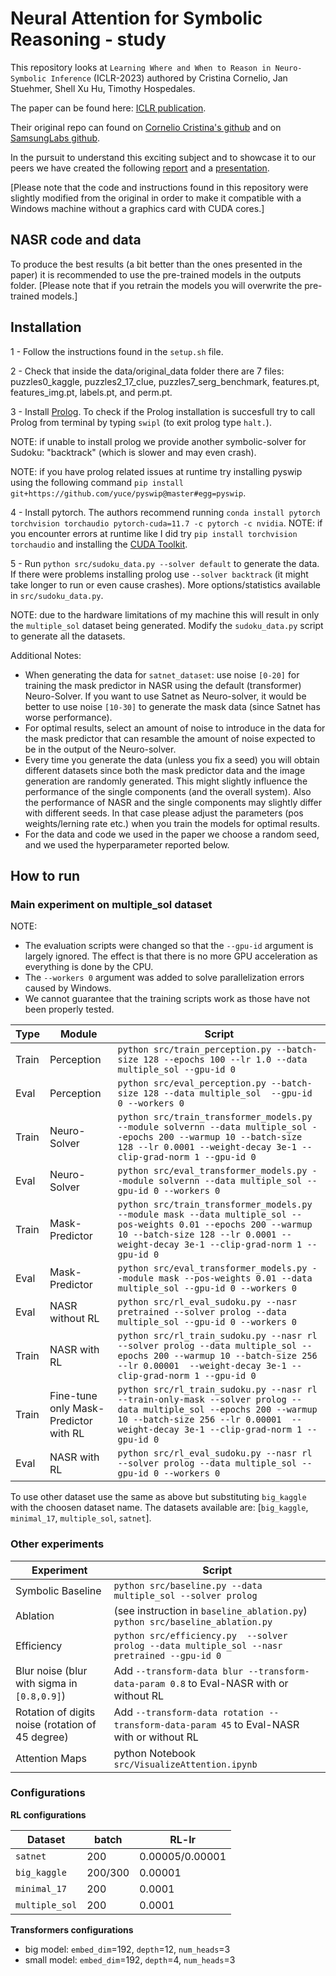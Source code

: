 #  Neural Attention for Symbolic Reasoning - study
This repository looks at ``Learning Where and When to Reason in Neuro-Symbolic Inference`` (ICLR-2023) authored by Cristina Cornelio, Jan Stuehmer, Shell Xu Hu, Timothy Hospedales.

The paper can be found here: [ICLR publication](https://openreview.net/forum?id=en9V5F8PR-).

Their original repo can found on [Cornelio Cristina's github](https://github.com/corneliocristina/NASR) and on [SamsungLabs github](https://github.com/SamsungLabs/NASR).

In the pursuit to understand this exciting subject and to showcase it to our peers we have created the following [report]() and a [presentation]().

[Please note that the code and instructions found in this repository were slightly modified from the original in order to make it compatible with a Windows machine without a graphics card with CUDA cores.]

## NASR code and data
To produce the best results (a bit better than the ones presented in the paper) it is recommended to use the pre-trained models in the outputs folder. [Please note that if you retrain the models you will overwrite the pre-trained models.]

## Installation
1 - Follow the instructions found in the ``setup.sh`` file.

2 - Check that inside the data/original_data folder there are 7 files: puzzles0_kaggle, puzzles2_17_clue, puzzles7_serg_benchmark, features.pt, features_img.pt, labels.pt, and perm.pt.

3 - Install [Prolog](https://www.swi-prolog.org/Download.html). To check if the Prolog installation is succesfull try to call Prolog from terminal by typing ``swipl`` (to exit prolog type ``halt.``).

NOTE: if unable to install prolog we provide another symbolic-solver for Sudoku: "backtrack" (which is slower and may even crash).

NOTE: if you have prolog related issues at runtime try installing pyswip using the following command ``pip install git+https://github.com/yuce/pyswip@master#egg=pyswip``.

4 - Install pytorch. The authors recommend running ``conda install pytorch torchvision torchaudio pytorch-cuda=11.7 -c pytorch -c nvidia``.
NOTE: if you encounter errors at runtime like I did try ``pip install torchvision torchaudio`` and installing the [CUDA Toolkit](https://developer.nvidia.com/cuda-downloads?target_os=Windows).

5 - Run ``python src/sudoku_data.py --solver default`` to generate the data. If there were problems installing prolog use ``--solver backtrack`` (it might take longer to run or even cause crashes). More options/statistics available in ``src/sudoku_data.py``.

NOTE: due to the hardware limitations of my machine this will result in only the ``multiple_sol`` dataset being generated. Modify the ``sudoku_data.py`` script to generate all the datasets. 

Additional Notes:

* When generating the data for `satnet_dataset`: use noise `[0-20]` for training the mask predictor in NASR using the default (transformer) Neuro-Solver. If you want to use Satnet as Neuro-solver, it would be better to use noise `[10-30]` to generate the mask data (since Satnet has worse performance).
* For optimal results, select an amount of noise to introduce in the data for the mask predictor that can resamble the amount of noise expected to be in the output of the Neuro-solver.
* Every time you generate the data (unless you fix a seed) you will obtain different datasets since both the mask predictor data and the image generation are randomly generated. This might slightly influence the performance of the single components (and the overall system). Also the performance of NASR and the single components may slightly differ with different seeds. In that case please adjust the parameters (pos weights/lerning rate etc.) when you train the models for optimal results.
* For the data and code we used in the paper we choose a random seed, and we used the hyperparameter reported below.

## How to run

### Main experiment on multiple_sol dataset

NOTE: 
* The evaluation scripts were changed so that the ``--gpu-id`` argument is largely ignored. The effect is that there is no more GPU acceleration as everything is done by the CPU.
* The ``--workers 0`` argument was added to solve parallelization errors caused by Windows.
* We cannot guarantee that the training scripts work as those have not been properly tested.

| Type | Module | Script |
| --- | --- | --- |
| Train  | Perception | `python src/train_perception.py --batch-size 128 --epochs 100 --lr 1.0 --data multiple_sol --gpu-id 0` |
| Eval  | Perception  | `python src/eval_perception.py --batch-size 128 --data multiple_sol  --gpu-id 0 --workers 0` |
| Train  | Neuro-Solver | `python src/train_transformer_models.py --module solvernn --data multiple_sol --epochs 200 --warmup 10 --batch-size 128 --lr 0.0001 --weight-decay 3e-1 --clip-grad-norm 1 --gpu-id 0` |
| Eval  | Neuro-Solver | `python src/eval_transformer_models.py --module solvernn --data multiple_sol --gpu-id 0 --workers 0` |
| Train  | Mask-Predictor | `python src/train_transformer_models.py --module mask --data multiple_sol --pos-weights 0.01 --epochs 200 --warmup 10 --batch-size 128 --lr 0.0001 --weight-decay 3e-1 --clip-grad-norm 1 --gpu-id 0` |
| Eval | Mask-Predictor | `python src/eval_transformer_models.py --module mask --pos-weights 0.01 --data multiple_sol --gpu-id 0 --workers 0`|
| Eval | NASR without RL| `python src/rl_eval_sudoku.py --nasr pretrained --solver prolog --data multiple_sol --gpu-id 0 --workers 0`|
| Train | NASR with RL | `python src/rl_train_sudoku.py --nasr rl --solver prolog --data multiple_sol --epochs 200 --warmup 10 --batch-size 256 --lr 0.00001  --weight-decay 3e-1 --clip-grad-norm 1 --gpu-id 0`|
| Train | Fine-tune only Mask-Predictor with RL | `python src/rl_train_sudoku.py --nasr rl --train-only-mask --solver prolog --data multiple_sol --epochs 200 --warmup 10 --batch-size 256 --lr 0.00001  --weight-decay 3e-1 --clip-grad-norm 1 --gpu-id 0`|
| Eval | NASR with RL  |`python src/rl_eval_sudoku.py --nasr rl --solver prolog --data multiple_sol --gpu-id 0 --workers 0` |

To use other dataset use the same as above but substituting `big_kaggle` with the choosen dataset name.
The datasets available are: [`big_kaggle`, `minimal_17`, `multiple_sol`, `satnet`].

### Other experiments

| Experiment | Script |
| --- | --- |
| Symbolic Baseline | `python src/baseline.py --data multiple_sol --solver prolog` |
| Ablation | (see instruction in `baseline_ablation.py`) `python src/baseline_ablation.py` |
| Efficiency | `python src/efficiency.py  --solver prolog --data multiple_sol --nasr pretrained --gpu-id 0` |
| Blur noise (blur with sigma in `[0.8,0.9]`) | Add `--transform-data blur --transform-data-param 0.8` to Eval-NASR with or without RL |
| Rotation of digits noise (rotation of 45 degree) | Add `--transform-data rotation --transform-data-param 45`  to Eval-NASR with or without RL |
| Attention Maps | python Notebook `src/VisualizeAttention.ipynb`|


### Configurations

**RL configurations**

| Dataset | batch | RL-lr |
| --- |---| --- |
| `satnet` | 200 | 0.00005/0.00001 |
| `big_kaggle` | 200/300 | 0.00001 |
| `minimal_17` | 200 | 0.0001 |
| `multiple_sol` | 200 | 0.0001 |

**Transformers configurations**

* big model: `embed_dim`=192, `depth`=12, `num_heads`=3
* small model: `embed_dim`=192, `depth`=4, `num_heads`=3



